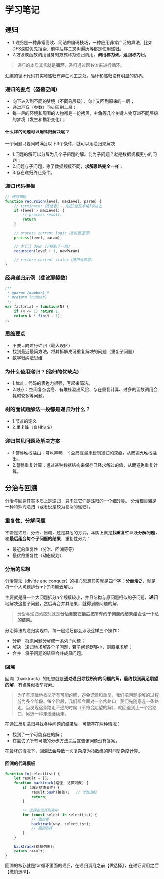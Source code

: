 # 学习笔记

## 递归
* 1.递归是一种非常高效、简洁的编码技巧，一种应用非常广泛的算法，比如DFS深度优先搜索、前中后序二叉树遍历等都是使用递归。
* 2.方法或函数调用自身的方式称为递归调用，**调用称为递，返回称为归**。

> 递归的本质其实就是**循环**，递归通过函数体来进行循环。

汇编的循环代码其实和递归有异曲同工之处，循环和递归没有明显的边界。

### 递归的要点（盗墓空间）
* 向下进入到不同的梦境（不同的层级），向上又回到原来的一层；
* 通过声音（参数）同步回到上层；
* 每一层的环境和周围的人物都是一份拷贝，主角等几个关键人物穿越不同层级的梦境（发生和携带变化）；

#### 什么样的问题可以用递归解决呢？
一个问题只要同时满足以下3个条件，就可以用递归来解决：

* 1.问题的解可以分解为几个子问题的解。何为子问题？就是数据规模更小的问题；
* 2.问题与子问题，除了数据规模不同，**求解思路完全一样**；
* 3.存在递归终止条件。

### 递归代码模板

```javascript
// 递归模板
function recursion(level, maxLevel, param) {
    // terminator（终结者）- 先把[施瓦辛格]装进去
    if (level > maxLevel) {
        // process result;
        return 
    }

    // process current logic（当前层逻辑）
    process(level, param);

    // drill down（下探到下一层）
    recursion(level + 1, newParam)

    // restore current status（清扫当前层）
}
```

### 经典递归示例（斐波那契数）

```javascript
/**
 * @param {number} N
 * @return {number}
 */
var factorial = function(N) {
    if (N <= 1) return 1;
    return N * fib(N - 1);
};
```

### 思维要点
* 不要人肉进行递归（最大误区）
* 找到最近最简方法，将其拆解成可重复解决的问题（重复子问题）
* 数学归纳法思维

### 为什么使用递归？(递归的优缺点)

* 1.优点：代码的表达力很强，写起来简洁。
* 2.缺点：空间复杂度高、有堆栈溢出风险、存在重复计算、过多的函数调用会耗时较多等问题。

### 树的面试题解法一般都是递归为什么？

* 1.节点的定义
* 2.重复性（自相似性）

### 递归常见问题及解决方案

* 1.警惕堆栈溢出：可以声明一个全局变量来控制递归的深度，从而避免堆栈溢出。
* 2.警惕重复计算：通过某种数据结构来保存已经求解过的值，从而避免重复计算。


## 分治与回溯

分治与回溯其实本质上是递归，只不过它们是递归的一个细分类。
分治和回溯是一种特殊的递归（或者说是较为复杂的递归）。

### 重复性、分解问题
不管是递归、分治、回溯，还是其他的方式，本质上就是**找重复性**以及**分解问题**，和**最后组合每个子问题的结果**，重复性分为：

* 最近的重复性（分治、回溯等等）
* 最优的重复性（动态规划）

### 分治的思想
分治算法（divide and conquer）的核心思想其实就是四个字：**分而治之**，就是将一个大问题拆分n个子问题去解决。

主要就是将一个大问题拆分n个规模较小，并且结构与原问题相似的子问题，**递归**地解决这些子问题，然后再合并其结果，就得到原问题的解。

> 分治与递归的区别就是**分治需要在最后把所有的子问题的结果组合成一个总的结果。**

分治算法的递归实现中，每一层递归都会涉及这样三个操作：
* 分解：将原问题分解成一系列子问题；
* 解决：递归地求解各个子问题，若子问题足够小，则直接求解；
* 合并：将子问题的结果合并成原问题。

### 回溯

回溯（backtrack）的思想就是**通过递归寻找所有的问题的解，最终找到满足期望的解**，有点类似枚举搜索。

> 为了有规律地枚举所有可能的解，避免遗漏和重复，我们把问题求解的过程分为多个阶段。每个阶段，我们都会面对一个岔路口，我们先随意选一条路走，当发现这条路走不通的时候（不符合期望的解），就回退到上一个岔路口，另选一种走法继续走。

在通过反复递归寻找各种问题的结果后，可能存在两种情况：
* 找到了一个可能存在的解；
* 在尝试了所有可能的分步方法之后宣告该问题没有答案。

在最坏的情况下，回溯法会导致一次复杂度为指数级的时间复杂度计算。

#### 回溯的代码模板

```javascript
function fn(selectList) {
    let result = [];
    function backtrack(路径, 选择列表) {
        if (满足结束条件) {
            result.push(路径);   // 添加路径
            return;
        }

        // 选择在选择列表中
        for (const select in selectList) {
            // 做选择
            backtrack(way, selectList);
            // 撤销选择
        }
    }

    backtrack(选择列表);
    return result;
}
```

回溯的核心就是for循环里面的递归，在递归调用之前【做选择】，在递归调用之后【撤销选择】。


